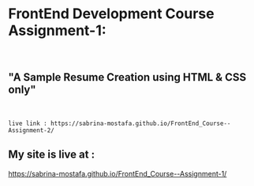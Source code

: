 # FrontEnd Development Course Assignment-1:
<br>

## "A Sample Resume Creation using HTML & CSS only"
<br/>

    live link : https://sabrina-mostafa.github.io/FrontEnd_Course--Assignment-2/

## My site is live at :
 https://sabrina-mostafa.github.io/FrontEnd_Course--Assignment-1/
